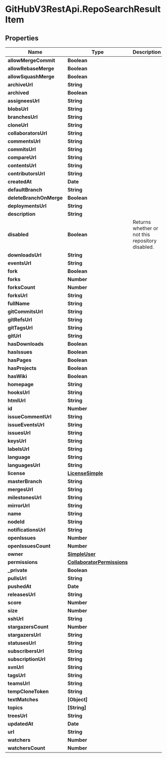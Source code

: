 # GitHubV3RestApi.RepoSearchResultItem

## Properties

Name | Type | Description | Notes
------------ | ------------- | ------------- | -------------
**allowMergeCommit** | **Boolean** |  | [optional] 
**allowRebaseMerge** | **Boolean** |  | [optional] 
**allowSquashMerge** | **Boolean** |  | [optional] 
**archiveUrl** | **String** |  | 
**archived** | **Boolean** |  | 
**assigneesUrl** | **String** |  | 
**blobsUrl** | **String** |  | 
**branchesUrl** | **String** |  | 
**cloneUrl** | **String** |  | 
**collaboratorsUrl** | **String** |  | 
**commentsUrl** | **String** |  | 
**commitsUrl** | **String** |  | 
**compareUrl** | **String** |  | 
**contentsUrl** | **String** |  | 
**contributorsUrl** | **String** |  | 
**createdAt** | **Date** |  | 
**defaultBranch** | **String** |  | 
**deleteBranchOnMerge** | **Boolean** |  | [optional] 
**deploymentsUrl** | **String** |  | 
**description** | **String** |  | 
**disabled** | **Boolean** | Returns whether or not this repository disabled. | 
**downloadsUrl** | **String** |  | 
**eventsUrl** | **String** |  | 
**fork** | **Boolean** |  | 
**forks** | **Number** |  | 
**forksCount** | **Number** |  | 
**forksUrl** | **String** |  | 
**fullName** | **String** |  | 
**gitCommitsUrl** | **String** |  | 
**gitRefsUrl** | **String** |  | 
**gitTagsUrl** | **String** |  | 
**gitUrl** | **String** |  | 
**hasDownloads** | **Boolean** |  | 
**hasIssues** | **Boolean** |  | 
**hasPages** | **Boolean** |  | 
**hasProjects** | **Boolean** |  | 
**hasWiki** | **Boolean** |  | 
**homepage** | **String** |  | 
**hooksUrl** | **String** |  | 
**htmlUrl** | **String** |  | 
**id** | **Number** |  | 
**issueCommentUrl** | **String** |  | 
**issueEventsUrl** | **String** |  | 
**issuesUrl** | **String** |  | 
**keysUrl** | **String** |  | 
**labelsUrl** | **String** |  | 
**language** | **String** |  | 
**languagesUrl** | **String** |  | 
**license** | [**LicenseSimple**](LicenseSimple.md) |  | 
**masterBranch** | **String** |  | [optional] 
**mergesUrl** | **String** |  | 
**milestonesUrl** | **String** |  | 
**mirrorUrl** | **String** |  | 
**name** | **String** |  | 
**nodeId** | **String** |  | 
**notificationsUrl** | **String** |  | 
**openIssues** | **Number** |  | 
**openIssuesCount** | **Number** |  | 
**owner** | [**SimpleUser**](SimpleUser.md) |  | 
**permissions** | [**CollaboratorPermissions**](CollaboratorPermissions.md) |  | [optional] 
**_private** | **Boolean** |  | 
**pullsUrl** | **String** |  | 
**pushedAt** | **Date** |  | 
**releasesUrl** | **String** |  | 
**score** | **Number** |  | 
**size** | **Number** |  | 
**sshUrl** | **String** |  | 
**stargazersCount** | **Number** |  | 
**stargazersUrl** | **String** |  | 
**statusesUrl** | **String** |  | 
**subscribersUrl** | **String** |  | 
**subscriptionUrl** | **String** |  | 
**svnUrl** | **String** |  | 
**tagsUrl** | **String** |  | 
**teamsUrl** | **String** |  | 
**tempCloneToken** | **String** |  | [optional] 
**textMatches** | **[Object]** |  | [optional] 
**topics** | **[String]** |  | [optional] 
**treesUrl** | **String** |  | 
**updatedAt** | **Date** |  | 
**url** | **String** |  | 
**watchers** | **Number** |  | 
**watchersCount** | **Number** |  | 


